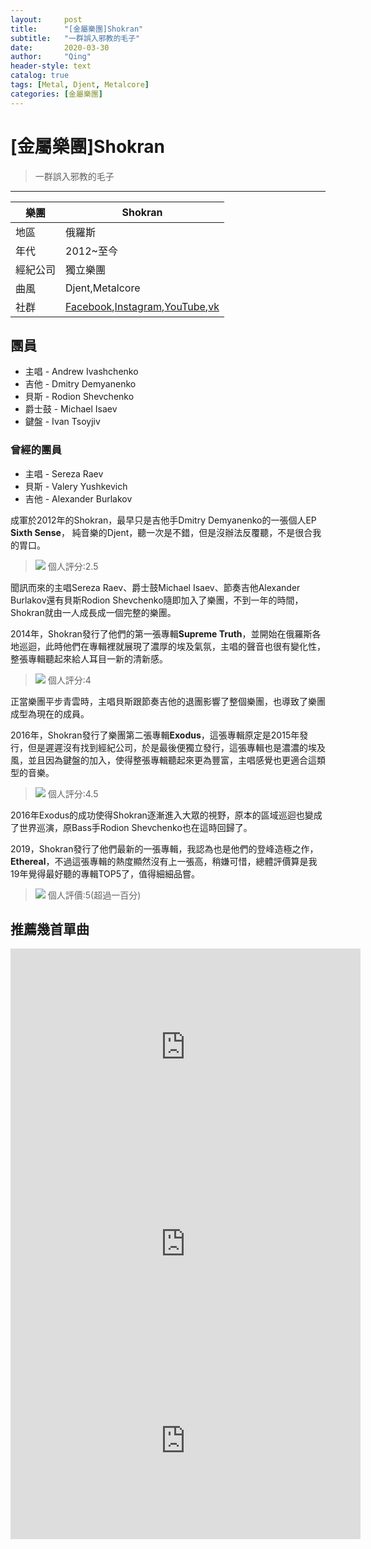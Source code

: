 ```yaml
---
layout:     post
title:      "[金屬樂團]Shokran"
subtitle:   "一群誤入邪教的毛子"
date:       2020-03-30
author:     "Qing"
header-style: text
catalog: true
tags: [Metal, Djent, Metalcore]
categories: [金屬樂團]
---
```


# \[金屬樂團\]Shokran

> 一群誤入邪教的毛子

-----

|樂團|Shokran|
|---|---|
|地區|俄羅斯|
|年代|2012~至今|
|經紀公司|獨立樂團|
|曲風|Djent,Metalcore|
|社群|[Facebook](https://www.facebook.com/Sh0kran),[Instagram](https://www.instagram.com/shokran_band/),[YouTube](https://www.youtube.com/user/ShokranBand),[vk](https://vk.com/shokran)

## 團員

- 主唱 - Andrew Ivashchenko
- 吉他 - Dmitry Demyanenko
- 貝斯 - Rodion Shevchenko
- 爵士鼓 - Michael Isaev
- 鍵盤 - Ivan Tsoyjiv

### 曾經的團員

- 主唱 - Sereza Raev
- 貝斯 - Valery Yushkevich
- 吉他 - Alexander Burlakov

成軍於2012年的Shokran，最早只是吉他手Dmitry Demyanenko的一張個人EP **Sixth Sense**，
純音樂的Djent，聽一次是不錯，但是沒辦法反覆聽，不是很合我的胃口。
> ![](https://i.imgur.com/BDNdGP4.jpg)
> 個人評分:2.5

聞訊而來的主唱Sereza Raev、爵士鼓Michael Isaev、節奏吉他Alexander Burlakov還有貝斯Rodion Shevchenko隨即加入了樂團，不到一年的時間，Shokran就由一人成長成一個完整的樂團。

2014年，Shokran發行了他們的第一張專輯**Supreme Truth**，並開始在俄羅斯各地巡迴，此時他們在專輯裡就展現了濃厚的埃及氣氛，主唱的聲音也很有變化性，整張專輯聽起來給人耳目一新的清新感。
> ![](https://i.imgur.com/p3ND6OY.jpg)
> 個人評分:4

正當樂團平步青雲時，主唱貝斯跟節奏吉他的退團影響了整個樂團，也導致了樂團成型為現在的成員。

2016年，Shokran發行了樂團第二張專輯**Exodus**，這張專輯原定是2015年發行，但是遲遲沒有找到經紀公司，於是最後便獨立發行，這張專輯也是濃濃的埃及風，並且因為鍵盤的加入，使得整張專輯聽起來更為豐富，主唱感覺也更適合這類型的音樂。
> ![](https://i.imgur.com/MNyr0cI.jpg)
> 個人評分:4.5

2016年Exodus的成功使得Shokran逐漸進入大眾的視野，原本的區域巡迴也變成了世界巡演，原Bass手Rodion Shevchenko也在這時回歸了。

2019，Shokran發行了他們最新的一張專輯，我認為也是他們的登峰造極之作，**Ethereal**，不過這張專輯的熱度顯然沒有上一張高，稍嫌可惜，總體評價算是我19年覺得最好聽的專輯TOP5了，值得細細品嘗。

> ![](https://i.imgur.com/2DQN9g4.jpg)
> 個人評價:5(超過一百分)

## 推薦幾首單曲

<iframe width="560" height="315" src="https://www.youtube.com/embed/FqgnGq_x2uU" frameborder="0" allow="accelerometer; autoplay; encrypted-media; gyroscope; picture-in-picture" allowfullscreen></iframe>
<iframe width="560" height="315" src="https://www.youtube.com/embed/ed6oROIWDn8" frameborder="0" allow="accelerometer; autoplay; encrypted-media; gyroscope; picture-in-picture" allowfullscreen></iframe>
<iframe width="560" height="315" src="https://www.youtube.com/embed/EO18nR1pWOw" frameborder="0" allow="accelerometer; autoplay; encrypted-media; gyroscope; picture-in-picture" allowfullscreen></iframe>
